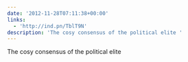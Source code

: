 ```yaml
---
date: '2012-11-28T07:11:38+00:00'
links:
  - 'http://ind.pn/TblT9N'
description: 'The cosy consensus of the political elite '
---
```

The cosy consensus of the political elite 
